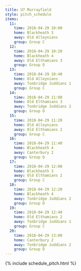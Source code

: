 ```yaml
---
title: U7 Murrayfield
style: pitch_schedule
items:
  11:
    time: 2018-04-29 10:00
    home: Blackheath 3
    away: Old Alleynians
    group: Group C
  12:
    time: 2018-04-29 10:20
    home: Blackheath 4
    away: Old Elthamians 3
    group: Group D
  13:
    time: 2018-04-29 10:40
    home: Old Alleynians
    away: Tonbridge Juddians 1
    group: Group C
  14:
    time: 2018-04-29 11:00
    home: Old Elthamians 3
    away: Tonbridge Juddians 2
    group: Group D
  15:
    time: 2018-04-29 11:20
    home: Old Alleynians
    away: Old Elthamians 2
    group: Group C
  16:
    time: 2018-04-29 11:40
    home: Blackheath 4
    away: Canterbury 2
    group: Group D
  17:
    time: 2018-04-29 12:00
    home: Blackheath 3
    away: Old Elthamians 2
    group: Group C
  18:
    time: 2018-04-29 12:20
    home: Blackheath 4
    away: Tonbridge Juddians 2
    group: Group D
  19:
    time: 2018-04-29 12:40
    home: Old Elthamians 2
    away: Tonbridge Juddians 1
    group: Group C
  20:
    time: 2018-04-29 13:00
    home: Canterbury 2
    away: Tonbridge Juddians 2
    group: Group D
---
```


{% include schedule_pitch.html %}
